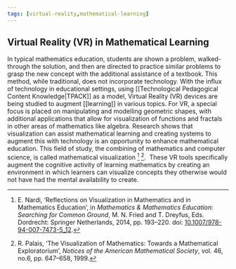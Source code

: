 ```yaml
---
tags: [virtual-reality,mathematical-learning]
---
```


## Virtual Reality (VR) in Mathematical Learning

In typical mathematics education, students are shown a problem, walked-through the solution, and then are directed to practice similar problems to grasp the new concept with the additional assistance of a textbook. This method, while traditional, does not incorporate technology. With the influx of technology in educational settings, using [[Technological Pedagogical Content Knowledge|TPACK]] as a model, Virtual Reality (VR) devices are being studied to augment [[learning]] in various topics. For VR, a special focus is placed on manipulating and modelling geometric shapes, with additional applications that allow for visualization of functions and fractals in other areas of mathematics like algebra. Research shows that visualization can assist mathematical learning and creating systems to augment this with technology is an opportunity to enhance mathematical education. This field of study, the combining of mathematics and computer science, is called mathematical visualization [^1] [^2].  These VR tools specifically augment the cognitive activity of learning mathematics by creating an environment in which learners can visualize concepts they otherwise would not have had the mental availability to create. 

[^1]: E. Nardi, ‘Reflections on Visualization in Mathematics and in Mathematics Education’, in _Mathematics & Mathematics Education: Searching for Common Ground_, M. N. Fried and T. Dreyfus, Eds. Dordrecht: Springer Netherlands, 2014, pp. 193–220. doi: [10.1007/978-94-007-7473-5_12](https://doi.org/10.1007/978-94-007-7473-5_12).
[^2]: R. Palais, ‘The Visualization of Mathematics: Towards a Mathematical Exploratorium’, _Notices of the American Mathematical Society_, vol. 46, no.6, pp. 647–658, 1999.